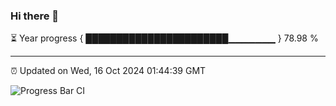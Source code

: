 ### Hi there 👋

⏳ Year progress { ███████████████████████▁▁▁▁▁▁▁ } 78.98 %

---

⏰ Updated on Wed, 16 Oct 2024 01:44:39 GMT

![Progress Bar CI](https://github.com/ZhaoGui/ZhaoGui/workflows/Progress%20Bar%20CI/badge.svg)
